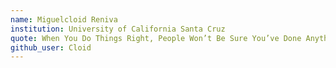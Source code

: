 ```yaml
---
name: Miguelcloid Reniva
institution: University of California Santa Cruz
quote: When You Do Things Right, People Won’t Be Sure You’ve Done Anything at All
github_user: Cloid
---
```

